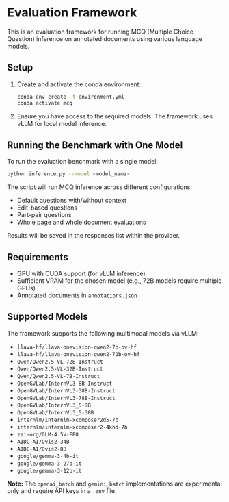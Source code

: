# Evaluation Framework

This is an evaluation framework for running MCQ (Multiple Choice Question) inference on annotated documents using various language models.

## Setup

1. Create and activate the conda environment:

   ```bash
   conda env create -f environment.yml
   conda activate mcq
   ```

2. Ensure you have access to the required models. The framework uses vLLM for local model inference.

## Running the Benchmark with One Model

To run the evaluation benchmark with a single model:

```bash
python inference.py --model <model_name>
```

The script will run MCQ inference across different configurations:

- Default questions with/without context
- Edit-based questions
- Part-pair questions
- Whole page and whole document evaluations

Results will be saved in the responses list within the provider.

## Requirements

- GPU with CUDA support (for vLLM inference)
- Sufficient VRAM for the chosen model (e.g., 72B models require multiple GPUs)
- Annotated documents in `annotations.json`

## Supported Models

The framework supports the following multimodal models via vLLM:

- `llava-hf/llava-onevision-qwen2-7b-ov-hf`
- `llava-hf/llava-onevision-qwen2-72b-ov-hf`
- `Qwen/Qwen2.5-VL-72B-Instruct`
- `Qwen/Qwen2.5-VL-32B-Instruct`
- `Qwen/Qwen2.5-VL-7B-Instruct`
- `OpenGVLab/InternVL3-8B-Instruct`
- `OpenGVLab/InternVL3-38B-Instruct`
- `OpenGVLab/InternVL3-78B-Instruct`
- `OpenGVLab/InternVL3_5-8B`
- `OpenGVLab/InternVL3_5-38B`
- `internlm/internlm-xcomposer2d5-7b`
- `internlm/internlm-xcomposer2-4khd-7b`
- `zai-org/GLM-4.5V-FP8`
- `AIDC-AI/Ovis2-34B`
- `AIDC-AI/Ovis2-8B`
- `google/gemma-3-4b-it`
- `google/gemma-3-27b-it`
- `google/gemma-3-12b-it`

**Note:** The `openai_batch` and `gemini_batch` implementations are experimental only and require API keys in a `.env` file.
